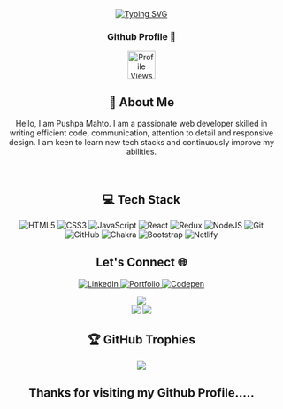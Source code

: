 <div align="center">
 <a  href="https://git.io/typing-svg"><img src="https://readme-typing-svg.demolab.com?font=&pause=1000&color=D32CF7&width=435&lines=Hi!%F0%9F%91%8B+I'm+Pushpa+Mahto,from+Jharkhand" alt="Typing SVG" /></a>

</div>

<div align="center">

<h3> Github Profile 👀</h3>  <img src="https://profile-counter.glitch.me/pushpamahto/count.svg" height="50" alt="Profile Views"  />



<h2 >💫 About Me</h2>
Hello, I am Pushpa Mahto. I am a passionate web developer skilled in  writing efficient code, communication, attention to detail and responsive design. I am keen to learn new tech stacks and continuously improve my abilities.

</div>

 </br>
 </br>

<div align="center">


<h2 >💻 Tech Stack</h2>


![HTML5](https://img.shields.io/badge/html5-%23E34F26.svg?style=for-the-badge&logo=html5&logoColor=white) ![CSS3](https://img.shields.io/badge/css3-%231572B6.svg?style=for-the-badge&logo=css3&logoColor=white) ![JavaScript](https://img.shields.io/badge/javascript-%23323330.svg?style=for-the-badge&logo=javascript&logoColor=%23F7DF1E) ![React](https://img.shields.io/badge/react-%2320232a.svg?style=for-the-badge&logo=react&logoColor=%2361DAFB) ![Redux](https://img.shields.io/badge/redux-%23593d88.svg?style=for-the-badge&logo=redux&logoColor=white) ![NodeJS](https://img.shields.io/badge/node.js-6DA55F?style=for-the-badge&logo=node.js&logoColor=white) ![Git](https://img.shields.io/badge/git-%23F05033.svg?style=for-the-badge&logo=git&logoColor=white) ![GitHub](https://img.shields.io/badge/github-%23121011.svg?style=for-the-badge&logo=github&logoColor=white) ![Chakra](https://img.shields.io/badge/chakra-%234ED1C5.svg?style=for-the-badge&logo=chakraui&logoColor=white) ![Bootstrap](https://img.shields.io/badge/bootstrap-%238511FA.svg?style=for-the-badge&logo=bootstrap&logoColor=white) ![Netlify](https://img.shields.io/badge/netlify-%23000000.svg?style=for-the-badge&logo=netlify&logoColor=#00C7B7)




<h2 align="center">Let's Connect 🌐</h2>

<p align="center">
  <a href="https://linkedin.com/in/https://www.linkedin.com/in/pushpa-mahto-356035287/" target="_blank">
    <img src="https://img.shields.io/badge/LinkedIn-%230077B5.svg?&style=for-the-badge&logo=linkedin&logoColor=white" alt="LinkedIn">
  </a>
  <a href="https://pushpa-mahto.netlify.app/" target="_blank">
    <img src="https://img.shields.io/badge/Portfolio-%2312100E.svg?&style=for-the-badge&logo=dev.to&logoColor=pink" alt="Portfolio">
  </a>
  <a href="https://codepen.io/https://codepen.io/Pushpa-Mahto" target="_blank">
    <img src="https://img.shields.io/badge/Codepen-%2312100E.svg?&style=for-the-badge&logo=codepen.to&logoColor=white" alt="Codepen">
  </a>
</p>




![](https://github-readme-stats.vercel.app/api?username=pushpamahto&theme=radical&hide_border=false&include_all_commits=true&count_private=true)<br/>
![](https://github-readme-streak-stats.herokuapp.com/?user=pushpamahto&theme=radical&hide_border=false)
![](https://github-readme-stats.vercel.app/api/top-langs/?username=pushpamahto&theme=radical&hide_border=false&include_all_commits=true&count_private=true&layout=compact)







## 
<h2 >🏆 GitHub Trophies</h2>

![](https://github-profile-trophy.vercel.app/?username=pushpamahto&theme=radical&no-frame=false&no-bg=false&margin-w=4)


</div>

<h2 align="center">Thanks for visiting my Github Profile.....</h2>



<!-- Proudly created with GPRM ( https://gprm.itsvg.in ) -->
